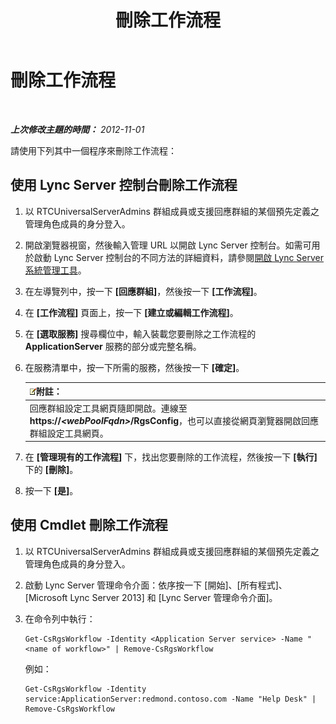﻿---
title: 刪除工作流程
TOCTitle: 刪除工作流程
ms:assetid: 0469a6b8-ce1e-459b-bc3d-4c8adf2d97d5
ms:mtpsurl: https://technet.microsoft.com/zh-tw/library/Gg520944(v=OCS.15)
ms:contentKeyID: 49289945
ms.date: 08/10/2015
mtps_version: v=OCS.15
ms.translationtype: HT
---

# 刪除工作流程

 

_**上次修改主題的時間：** 2012-11-01_

請使用下列其中一個程序來刪除工作流程：

## 使用 Lync Server 控制台刪除工作流程

1.  以 RTCUniversalServerAdmins 群組成員或支援回應群組的某個預先定義之管理角色成員的身分登入。

2.  開啟瀏覽器視窗，然後輸入管理 URL 以開啟 Lync Server 控制台。如需可用於啟動 Lync Server 控制台的不同方法的詳細資料，請參閱[開啟 Lync Server 系統管理工具](lync-server-2013-open-lync-server-administrative-tools.md)。

3.  在左導覽列中，按一下 **\[回應群組\]**，然後按一下 **\[工作流程\]**。

4.  在 **\[工作流程\]** 頁面上，按一下 **\[建立或編輯工作流程\]**。

5.  在 **\[選取服務\]** 搜尋欄位中，輸入裝載您要刪除之工作流程的 **ApplicationServer** 服務的部分或完整名稱。

6.  在服務清單中，按一下所需的服務，然後按一下 **\[確定\]**。
    
    <table>
    <thead>
    <tr class="header">
    <th><img src="images/Gg398811.note(OCS.15).gif" title="note" alt="note" />附註：</th>
    </tr>
    </thead>
    <tbody>
    <tr class="odd">
    <td>回應群組設定工具網頁隨即開啟。連線至 <strong>https://<em>&lt;webPoolFqdn&gt;</em>/RgsConfig</strong>，也可以直接從網頁瀏覽器開啟回應群組設定工具網頁。</td>
    </tr>
    </tbody>
    </table>


7.  在 **\[管理現有的工作流程\]** 下，找出您要刪除的工作流程，然後按一下 **\[執行\]** 下的 **\[刪除\]**。

8.  按一下 **\[是\]**。

## 使用 Cmdlet 刪除工作流程

1.  以 RTCUniversalServerAdmins 群組成員或支援回應群組的某個預先定義之管理角色成員的身分登入。

2.  啟動 Lync Server 管理命令介面：依序按一下 \[開始\]、\[所有程式\]、\[Microsoft Lync Server 2013\] 和 \[Lync Server 管理命令介面\]。

3.  在命令列中執行：
    
        Get-CsRgsWorkflow -Identity <Application Server service> -Name "<name of workflow>" | Remove-CsRgsWorkflow
    
    例如：
    
        Get-CsRgsWorkflow -Identity service:ApplicationServer:redmond.contoso.com -Name "Help Desk" | Remove-CsRgsWorkflow

